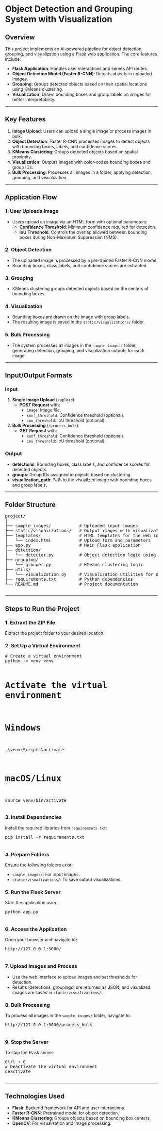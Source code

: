 <!DOCTYPE html>
<html lang="en">
<head>
  <meta charset="UTF-8">
  <meta name="viewport" content="width=device-width, initial-scale=1.0">
  <title>Object Detection and Grouping System</title>
</head>
<body>
  <h1>Object Detection and Grouping System with Visualization</h1>

  <h2>Overview</h2>
  <p>
    This project implements an AI-powered pipeline for object detection, grouping, and visualization using a Flask web application. The core features include:
  </p>
  <ul>
    <li><strong>Flask Application</strong>: Handles user interactions and serves API routes.</li>
    <li><strong>Object Detection Model (Faster R-CNN)</strong>: Detects objects in uploaded images.</li>
    <li><strong>Grouping</strong>: Groups detected objects based on their spatial locations using KMeans clustering.</li>
    <li><strong>Visualization</strong>: Draws bounding boxes and group labels on images for better interpretability.</li>
  </ul>

  <hr>

  <h2>Key Features</h2>
  <ol>
    <li><strong>Image Upload</strong>: Users can upload a single image or process images in bulk.</li>
    <li><strong>Object Detection</strong>: Faster R-CNN processes images to detect objects with bounding boxes, labels, and confidence scores.</li>
    <li><strong>KMeans Clustering</strong>: Groups detected objects based on spatial proximity.</li>
    <li><strong>Visualization</strong>: Outputs images with color-coded bounding boxes and group IDs.</li>
    <li><strong>Bulk Processing</strong>: Processes all images in a folder, applying detection, grouping, and visualization.</li>
  </ol>

  <hr>

  <h2>Application Flow</h2>

  <h3>1. User Uploads Image</h3>
  <ul>
    <li>Users upload an image via an HTML form with optional parameters:
      <ul>
        <li><strong>Confidence Threshold</strong>: Minimum confidence required for detection.</li>
        <li><strong>IoU Threshold</strong>: Controls the overlap allowed between bounding boxes during Non-Maximum Suppression (NMS).</li>
      </ul>
    </li>
  </ul>

  <h3>2. Object Detection</h3>
  <ul>
    <li>The uploaded image is processed by a pre-trained Faster R-CNN model.</li>
    <li>Bounding boxes, class labels, and confidence scores are extracted.</li>
  </ul>

  <h3>3. Grouping</h3>
  <ul>
    <li>KMeans clustering groups detected objects based on the centers of bounding boxes.</li>
  </ul>

  <h3>4. Visualization</h3>
  <ul>
    <li>Bounding boxes are drawn on the image with group labels.</li>
    <li>The resulting image is saved in the <code>static/visualizations/</code> folder.</li>
  </ul>

  <h3>5. Bulk Processing</h3>
  <ul>
    <li>The system processes all images in the <code>sample_images/</code> folder, generating detection, grouping, and visualization outputs for each image.</li>
  </ul>

  <hr>

  <h2>Input/Output Formats</h2>

  <h3>Input</h3>
  <ol>
    <li><strong>Single Image Upload</strong> (<code>/upload</code>):
      <ul>
        <li><strong>POST Request</strong> with:
          <ul>
            <li><code>image</code>: Image file.</li>
            <li><code>conf_threshold</code>: Confidence threshold (optional).</li>
            <li><code>iou_threshold</code>: IoU threshold (optional).</li>
          </ul>
        </li>
      </ul>
    </li>
    <li><strong>Bulk Processing</strong> (<code>/process_bulk</code>):
      <ul>
        <li><strong>GET Request</strong> with:
          <ul>
            <li><code>conf_threshold</code>: Confidence threshold (optional).</li>
            <li><code>iou_threshold</code>: IoU threshold (optional).</li>
          </ul>
        </li>
      </ul>
    </li>
  </ol>

  <h3>Output</h3>
  <ul>
    <li><strong>detections</strong>: Bounding boxes, class labels, and confidence scores for detected objects.</li>
    <li><strong>groups</strong>: Group IDs assigned to objects based on clustering.</li>
    <li><strong>visualization_path</strong>: Path to the visualized image with bounding boxes and group labels.</li>
  </ul>

  <hr>

  <h2>Folder Structure</h2>
  <pre>
project/
│
├── sample_images/           # Uploaded input images  
├── static/visualizations/   # Output images with visualizations  
├── templates/               # HTML templates for the web interface  
│   └── index.html           # Upload form and parameters  
├── app.py                   # Main Flask application  
├── detection/  
│   └── detector.py          # Object detection logic using Faster R-CNN  
├── grouping/  
│   └── grouper.py           # KMeans clustering logic  
├── utils/  
│   └── visualization.py     # Visualization utilities for drawing bounding boxes  
├── requirements.txt         # Python dependencies  
└── README.md                # Project documentation  
  </pre>

  <hr>

  <h2>Steps to Run the Project</h2>

  <h3>1. Extract the ZIP File</h3>
  <p>Extract the project folder to your desired location.</p>

  <h3>2. Set Up a Virtual Environment</h3>
  <pre>
# Create a virtual environment
python -m venv venv

# Activate the virtual environment
# Windows
.\venv\Scripts\activate
# macOS/Linux
source venv/bin/activate
  </pre>

  <h3>3. Install Dependencies</h3>
  <p>Install the required libraries from <code>requirements.txt</code>:</p>
  <pre>
pip install -r requirements.txt
  </pre>

  <h3>4. Prepare Folders</h3>
  <p>Ensure the following folders exist:</p>
  <ul>
    <li><code>sample_images/</code>: For input images.</li>
    <li><code>static/visualizations/</code>: To save output visualizations.</li>
  </ul>

  <h3>5. Run the Flask Server</h3>
  <p>Start the application using:</p>
  <pre>
python app.py
  </pre>

  <h3>6. Access the Application</h3>
  <p>Open your browser and navigate to:</p>
  <pre>
http://127.0.0.1:5000/
  </pre>

  <h3>7. Upload Images and Process</h3>
  <ul>
    <li>Use the web interface to upload images and set thresholds for detection.</li>
    <li>Results (detections, groupings) are returned as JSON, and visualized images are saved in <code>static/visualizations/</code>.</li>
  </ul>

  <h3>8. Bulk Processing</h3>
  <p>To process all images in the <code>sample_images/</code> folder, navigate to:</p>
  <pre>
http://127.0.0.1:5000/process_bulk
  </pre>

  <h3>9. Stop the Server</h3>
  <p>To stop the Flask server:</p>
  <pre>
Ctrl + C
# Deactivate the virtual environment
deactivate
  </pre>

  <hr>

  <h2>Technologies Used</h2>
  <ul>
    <li><strong>Flask</strong>: Backend framework for API and user interactions.</li>
    <li><strong>Faster R-CNN</strong>: Pretrained model for object detection.</li>
    <li><strong>KMeans Clustering</strong>: Groups objects based on bounding box centers.</li>
    <li><strong>OpenCV</strong>: For visualization and image processing.</li>
  </ul>
</body>
</html>

